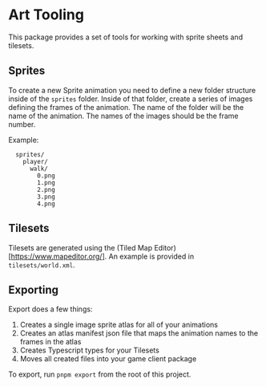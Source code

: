 # Art Tooling

This package provides a set of tools for working with sprite sheets and tilesets.

## Sprites

To create a new Sprite animation you need to define a new folder structure inside of the `sprites`
folder. Inside of that folder, create a series of images defining the frames of the animation. The
name of the folder will be the name of the animation. The names of the images should be the frame
number.

Example:
```
  sprites/
    player/
      walk/
        0.png
        1.png
        2.png
        3.png
        4.png
```

## Tilesets

Tilesets are generated using the (Tiled Map Editor)[https://www.mapeditor.org/]. An example is
provided in `tilesets/world.xml`.

## Exporting

Export does a few things:
  1. Creates a single image sprite atlas for all of your animations
  2. Creates an atlas manifest json file that maps the animation names to the frames in the atlas
  3. Creates Typescript types for your Tilesets
  4. Moves all created files into your game client package

To export, run `pnpm export` from the root of this project.
